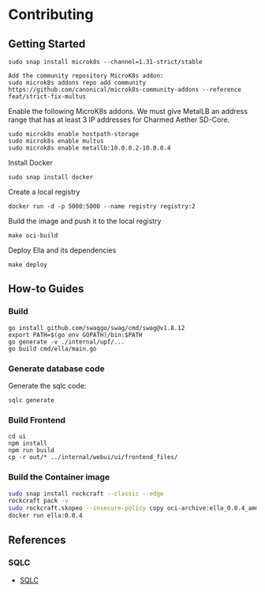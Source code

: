 # Contributing

## Getting Started

```shell
sudo snap install microk8s --channel=1.31-strict/stable
```

```shell
Add the community repository MicroK8s addon:
sudo microk8s addons repo add community https://github.com/canonical/microk8s-community-addons --reference feat/strict-fix-multus
```

Enable the following MicroK8s addons. We must give MetalLB an address range that has at least 3 IP addresses for Charmed Aether SD-Core.

```shell
sudo microk8s enable hostpath-storage
sudo microk8s enable multus
sudo microk8s enable metallb:10.0.0.2-10.0.0.4
```

Install Docker

```shell
sudo snap install docker
```

Create a local registry

```shell
docker run -d -p 5000:5000 --name registry registry:2
```

Build the image and push it to the local registry

```shell
make oci-build
```

Deploy Ella and its dependencies

```shell
make deploy
```

## How-to Guides

### Build

```
go install github.com/swaggo/swag/cmd/swag@v1.8.12
export PATH=$(go env GOPATH)/bin:$PATH
go generate -v ./internal/upf/...
go build cmd/ella/main.go
```

### Generate database code


Generate the sqlc code:

```shell
sqlc generate
```

### Build Frontend

```
cd ui
npm install
npm run build
cp -r out/* ../internal/webui/ui/frontend_files/
```

### Build the Container image

```bash
sudo snap install rockcraft --classic --edge
rockcraft pack -v
sudo rockcraft.skopeo --insecure-policy copy oci-archive:ella_0.0.4_amd64.rock docker-daemon:ella:0.0.4
docker run ella:0.0.4
```

## References

### SQLC

- [SQLC](https://docs.sqlc.dev/en/latest/)
